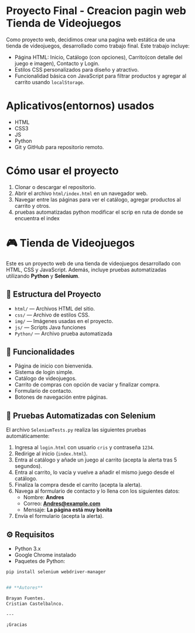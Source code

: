 # Proyecto Final - Creacion pagin web Tienda de Videojuegos

Como proyecto web, decidimos crear una pagina web estática de una tienda de videojuegos, desarrollado como trabajo final. Este trabajo incluye:

- Página HTML: Inicio, Catálogo (con opciones), Carrito(con detalle del juego e imagen), Contacto y Login.
- Estilos CSS personalizados para diseño y atractivo.
- Funcionalidad básica con JavaScript para filtrar productos y agregar al carrito usando `localStorage`.

# Aplicativos(entornos) usados

- HTML
- CSS3
- JS
- Python
- Git y GitHub para repositorio remoto.

# Cómo usar el proyecto

1. Clonar o descargar el repositorio.
2. Abrir el archivo `html/index.html` en un navegador web.
3. Navegar entre las páginas para ver el catálogo, agregar productos al carrito y otros.
4. pruebas automatizadas python modificar el scrip en ruta de donde se encuentra el index

# 🎮 Tienda de Videojuegos

Este es un proyecto web de una tienda de videojuegos desarrollado con HTML, CSS y JavaScript. Además, incluye pruebas automatizadas utilizando **Python** y **Selenium**.

## 📁 Estructura del Proyecto

- `html/` — Archivos HTML del sitio.
- `css/` — Archivo de estilos CSS.
- `img/` — Imágenes usadas en el proyecto.
- `js/` — Scripts Java funciones
- `Python/` — Archivo prueba automatizada


## 🚀 Funcionalidades

- Página de inicio con bienvenida.
- Sistema de login simple.
- Catálogo de videojuegos.
- Carrito de compras con opción de vaciar y finalizar compra.
- Formulario de contacto.
- Botones de navegación entre páginas.

## 🧪 Pruebas Automatizadas con Selenium

El archivo `SeleniumTests.py` realiza las siguientes pruebas automáticamente:

1. Ingresa al `login.html` con usuario `cris` y contraseña `1234`.
2. Redirige al inicio (`index.html`).
3. Entra al catálogo y añade un juego al carrito (acepta la alerta tras 5 segundos).
4. Entra al carrito, lo vacía y vuelve a añadir el mismo juego desde el catálogo.
5. Finaliza la compra desde el carrito (acepta la alerta).
6. Navega al formulario de contacto y lo llena con los siguientes datos:
   - Nombre: **Andres**
   - Correo: **Andres@example.com**
   - Mensaje: **La página está muy bonita**
7. Envía el formulario (acepta la alerta).

## ⚙️ Requisitos

- Python 3.x
- Google Chrome instalado
- Paquetes de Python:

```bash
pip install selenium webdriver-manager


## **Autores**

Brayan Fuentes.
Cristian Castelbalnco.

---

¡Gracias  
